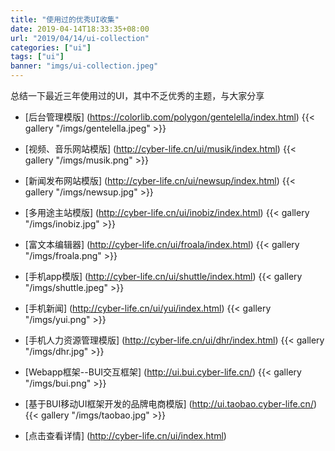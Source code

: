 ```yaml
---
title: "使用过的优秀UI收集"
date: 2019-04-14T18:33:35+08:00
url: "2019/04/14/ui-collection"
categories: ["ui"]
tags: ["ui"]
banner: "imgs/ui-collection.jpeg"
---
```


总结一下最近三年使用过的UI，其中不乏优秀的主题，与大家分享

<!--more-->

* [后台管理模版] (https://colorlib.com/polygon/gentelella/index.html)
{{< gallery "/imgs/gentelella.jpeg" >}}

* [视频、音乐网站模版] (http://cyber-life.cn/ui/musik/index.html)
{{< gallery "/imgs/musik.png" >}}

* [新闻发布网站模版] (http://cyber-life.cn/ui/newsup/index.html)
{{< gallery "/imgs/newsup.jpg" >}}

* [多用途主站模版] (http://cyber-life.cn/ui/inobiz/index.html)
{{< gallery "/imgs/inobiz.jpg" >}}

* [富文本编辑器] (http://cyber-life.cn/ui/froala/index.html)
{{< gallery "/imgs/froala.png" >}}

* [手机app模版] (http://cyber-life.cn/ui/shuttle/index.html)
{{< gallery "/imgs/shuttle.jpeg" >}}

* [手机新闻] (http://cyber-life.cn/ui/yui/index.html)
{{< gallery "/imgs/yui.png" >}}

* [手机人力资源管理模版] (http://cyber-life.cn/ui/dhr/index.html)
{{< gallery "/imgs/dhr.jpg" >}}

* [Webapp框架--BUI交互框架] (http://ui.bui.cyber-life.cn/)
{{< gallery "/imgs/bui.png" >}}

* [基于BUI移动UI框架开发的品牌电商模版] (http://ui.taobao.cyber-life.cn/)
{{< gallery "/imgs/taobao.jpg" >}}


* [点击查看详情] (http://cyber-life.cn/ui/index.html)

<!--more-->